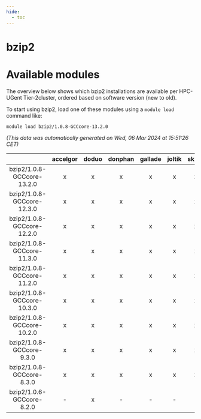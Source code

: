 ```yaml
---
hide:
  - toc
---
```


bzip2
=====

# Available modules


The overview below shows which bzip2 installations are available per HPC-UGent Tier-2cluster, ordered based on software version (new to old).

To start using bzip2, load one of these modules using a `module load` command like:

```shell
module load bzip2/1.0.8-GCCcore-13.2.0
```

*(This data was automatically generated on Wed, 06 Mar 2024 at 15:51:26 CET)*  

| |accelgor|doduo|donphan|gallade|joltik|skitty|
| :---: | :---: | :---: | :---: | :---: | :---: | :---: |
|bzip2/1.0.8-GCCcore-13.2.0|x|x|x|x|x|x|
|bzip2/1.0.8-GCCcore-12.3.0|x|x|x|x|x|x|
|bzip2/1.0.8-GCCcore-12.2.0|x|x|x|x|x|x|
|bzip2/1.0.8-GCCcore-11.3.0|x|x|x|x|x|x|
|bzip2/1.0.8-GCCcore-11.2.0|x|x|x|x|x|x|
|bzip2/1.0.8-GCCcore-10.3.0|x|x|x|x|x|x|
|bzip2/1.0.8-GCCcore-10.2.0|x|x|x|x|x|x|
|bzip2/1.0.8-GCCcore-9.3.0|x|x|x|x|x|x|
|bzip2/1.0.8-GCCcore-8.3.0|x|x|x|x|x|x|
|bzip2/1.0.6-GCCcore-8.2.0|-|x|-|-|-|-|
